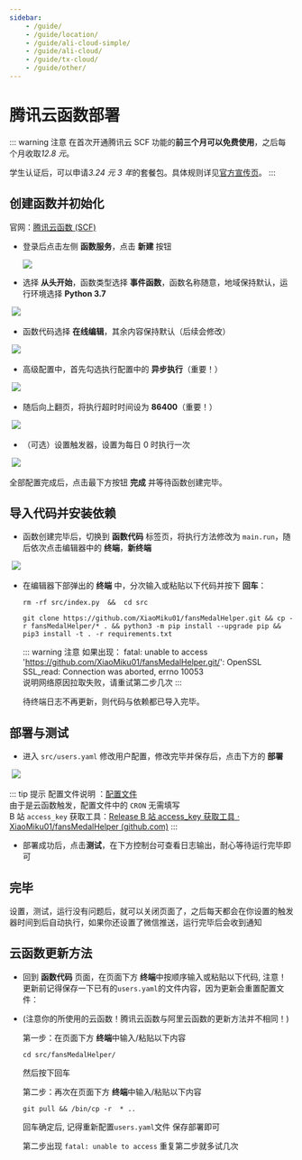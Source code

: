 ```yaml
---
sidebar:
    - /guide/
    - /guide/location/
    - /guide/ali-cloud-simple/
    - /guide/ali-cloud/
    - /guide/tx-cloud/
    - /guide/other/
---
```


# 腾讯云函数部署

::: warning 注意
在首次开通腾讯云 SCF 功能的**前三个月可以免费使用**，之后每个月收取*12.8 元*。

学生认证后，可以申请*3.24 元 3 年*的套餐包。具体规则详见[官方宣传页](https://cloud.tencent.com/act/campus)。
:::

## 创建函数并初始化

官网：[腾讯云函数 (SCF)](https://console.cloud.tencent.com/scf/list)

-   登录后点击左侧 **函数服务**，点击 **新建** 按钮

    ![](../images/tx-cloud/img1.png)

-   选择 **从头开始**，函数类型选择 **事件函数**，函数名称随意，地域保持默认，运行环境选择 **Python 3.7**

​ ![](../images/tx-cloud/img2.png)

-   函数代码选择 **在线编辑**，其余内容保持默认（后续会修改）

​ ![](../images/tx-cloud/img3.png)

-   高级配置中，首先勾选执行配置中的 **异步执行**（重要！）

​ ![](../images/tx-cloud/img4.png)

-   随后向上翻页，将执行超时时间设为 **86400**（重要！）

​ ![](../images/tx-cloud/img5.png)

-   （可选）设置触发器，设置为每日 0 时执行一次

​ ![](../images/tx-cloud/img6.png)

全部配置完成后，点击最下方按钮 **完成** 并等待函数创建完毕。

## 导入代码并安装依赖

-   函数创建完毕后，切换到 **函数代码** 标签页，将执行方法修改为 `main.run`，随后依次点击编辑器中的 **终端**，**新终端**

​ ![](../images/tx-cloud/img7.png)

-   在编辑器下部弹出的 **终端** 中，分次输入或粘贴以下代码并按下 **回车**：

    ```shell
    rm -rf src/index.py  &&  cd src
    ```

    ```shell
    git clone https://github.com/XiaoMiku01/fansMedalHelper.git && cp -r fansMedalHelper/* . && python3 -m pip install --upgrade pip && pip3 install -t . -r requirements.txt
    ```

    ::: warning 注意
    如果出现：
    fatal: unable to access 'https://github.com/XiaoMiku01/fansMedalHelper.git/': OpenSSL SSL_read: Connection was aborted, errno 10053  
    说明网络原因拉取失败，请重试第二步几次
    :::

    待终端日志不再更新，则代码与依赖都已导入完毕。

## 部署与测试

-   进入 `src/users.yaml` 修改用户配置，修改完毕并保存后，点击下方的 **部署**

​ ![](../images/tx-cloud/img8.png)

::: tip 提示
配置文件说明 ：[配置文件](./#配置文件说明-users-yaml)  
由于是云函数触发，配置文件中的 `CRON` 无需填写  
B 站 `access_key` 获取工具：[Release B 站 access_key 获取工具 · XiaoMiku01/fansMedalHelper (github.com)](https://github.com/XiaoMiku01/fansMedalHelper/releases/tag/logintool)
:::

-   部署成功后，点击**测试**，在下方控制台可查看日志输出，耐心等待运行完毕即可

## 完毕

设置，测试，运行没有问题后，就可以关闭页面了，之后每天都会在你设置的触发器时间到后自动执行，如果你还设置了微信推送，运行完毕后会收到通知

## 云函数更新方法

-   回到 **函数代码** 页面，在页面下方 **终端**中按顺序输入或粘贴以下代码, 注意！更新前记得保存一下已有的`users.yaml`的文件内容，因为更新会重置配置文件：
-   (注意你的所使用的云函数！腾讯云函数与阿里云函数的更新方法并不相同！)
    
    第一步：在页面下方 **终端**中输入/粘贴以下内容
    ```shell
    cd src/fansMedalHelper/ 
    ```
    然后按下回车
    
    第二步：再次在页面下方 **终端**中输入/粘贴以下内容
    ```shell
    git pull && /bin/cp -r  * ..
    ```
    
    回车确定后, 记得重新配置`users.yaml`文件 保存部署即可
    
    第二步出现 `fatal: unable to access` 重复第二步就多试几次
